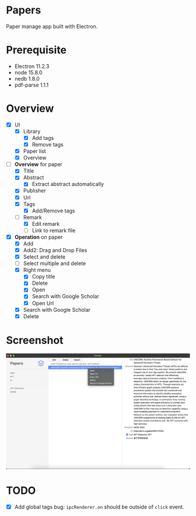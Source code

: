 # Papers
Paper manage app built with Electron.

# Prerequisite
- Electron 11.2.3
- node 15.8.0
- nedb 1.8.0
- pdf-parse 1.1.1

# Overview
- [x] UI
  - [x] Library
    - [x] Add tags
    - [x] Remove tags
  - [x] Paper list
  - [x] Overview
- [ ] **Overview** for paper
  - [x] Title
  - [x] Abstract
    - [x] Extract abstract automatically
  - [x] Publisher
  - [x] Url
  - [x] Tags
    - [x] Add/Remove tags
  - [ ] Remark
    - [x] Edit remark
    - [ ] Link to remark file
- [x] **Operation** on paper
  - [x] Add
  - [x] Add2: Drag and Drop Files
  - [x] Select and delete
  - [ ] Select multiple and delete
  - [x] Right menu
    - [x] Copy title
    - [x] Delete
    - [x] Open
    - [x] Search with Google Scholar
    - [x] Open Url
  - [x] Search with Google Scholar
  - [x] Delete

# Screenshot
![demo](demo/demo.png)

# TODO
- [x] Add global tags bug: `ipcRenderer.on` should be outside of `click` event.